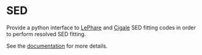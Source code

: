 # SED

Provide a python interface to [LePhare](https://www.cfht.hawaii.edu/~arnouts/LEPHARE/lephare.html) and [Cigale](https://cigale.lam.fr/) SED fitting codes in order to perform resolved SED fitting.

See the [documentation](https://wilfriedmercier.github.io/SED/) for more details.
